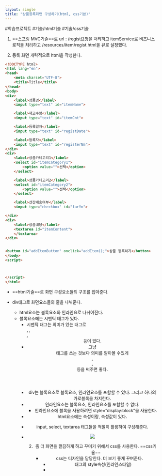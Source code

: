 ```yaml
---
layout: single
title: "상품등록화면 구성하기(html, css기본)"
---
```

#학습프로젝트
#기술/html기술
#기술/css기술
1. ==스프링 MVC기술==로 url : /regist요청을 처리하고 itemService로 비즈니스 로직을 처리하고  /resources/item/regist.html을 뷰로 설정했다. 

2. 등록 화면 개략적으로 html을 작성한다.

~~~html
<!DOCTYPE html>
<html lang="en">
<head>
    <meta charset="UTF-8">
    <title>Title</title>
</head>
<body>
<div>
    <label>상품명</label>
    <input type="text" id="itemName">

    <label>재고수량</label>
    <input type="text" id="itemCnt">

    <label>등록일자</label>
    <input type="text" id="registDate">

    <label>등록자</label>
    <input type="text" id="registerNm">
</div>
<div>
    <label>상품카테고리1</label>
    <select id="itemCategory1">
        <option value="">선택</option>
    </select>

    <label>상품카테고리2</label>
    <select id="itemCategory2">
        <option value="">선택</option>
    </select>

    <label>산간배송여부</label>
    <input type="checkbox" id="farYn">

</div>
<div>
    <label>상품내용</label>
    <textarea id="itemContent">
    </textarea>
</div>


<button id="addItemButton" onclick="addItem();">상품 등록하기</button>
</body>
<script>



</script>
</html>


~~~
- ==html기술==로 화면 구성요소들의 구조를 잡아준다. 
- div태그로 화면요소들의 줄을 나눠준다.
  - html요소는 블록요소와 인라인요로 나뉘어진다.
  - 블록요소에는 시맨틱 태그가 있다.
    - 시맨틱 태그는 의미가 있는 태그로 <form>, <table>, <footer>, <header>등이 있다.
    - 그냥 <div>태그를 쓰는 것보다 의미를 알아볼 수있게 <header>, <nav>, <footer> 등을 써주면 좋다. 
  - div는 블록요소로 블록요소, 인라인요소를 포함할 수 있다. 그리고 하나의 가로블록을 차지한다. 
  - 인라인요소는 블록요소, 인라인요소를 포함할 수 없다. 
    - 인라인요소에 블록을 사용하려면 style=“display:block”을 사용한다. 
  - html요소에는 속성이랑, 속성값이 있다. 
- input, select, textarea 태그들을 적절히 활용하여 구성해준다. 

- ![](2025-02-20-%E1%84%89%E1%85%A1%E1%86%BC%E1%84%91%E1%85%AE%E1%86%B7%E1%84%83%E1%85%B3%E1%86%BC%E1%84%85%E1%85%A9%E1%86%A8%E1%84%92%E1%85%AA%E1%84%86%E1%85%A7%E1%86%AB%20%E1%84%80%E1%85%AE%E1%84%89%E1%85%A5%E1%86%BC/image.png)
 
2. 좀 더 화면을 깔끔하게 하고 꾸미기 위해서 css를 사용한다. ==css기술==
   - css는 디자인을 담당한다. 더 보기 좋게 꾸며준다. 
     - 태그의 style속성(인라인스타일)
     - <style>태그 활용(내부 스타일시트) -> <head>태그 안에 넣는다.
     - 별도 css파일 분리해서 사용하는 방법(외부 스타일 시트) -> <link rel=“stylesheet” href=“style.css”>
     ![](2025-02-20-%E1%84%89%E1%85%A1%E1%86%BC%E1%84%91%E1%85%AE%E1%86%B7%E1%84%83%E1%85%B3%E1%86%BC%E1%84%85%E1%85%A9%E1%86%A8%E1%84%92%E1%85%AA%E1%84%86%E1%85%A7%E1%86%AB%20%E1%84%80%E1%85%AE%E1%84%89%E1%85%A5%E1%86%BC/image%203.png)
   - css의 기본구조 
     - 선택자
     - 속성
     - 속성값
   ~~~css
   h3 {
   	font-size: 100px;
   }
   ~~~

~~~
<style>
label {
    color: #d95b45;
}


</style>

~~~
![](2025-02-20-%E1%84%89%E1%85%A1%E1%86%BC%E1%84%91%E1%85%AE%E1%86%B7%E1%84%83%E1%85%B3%E1%86%BC%E1%84%85%E1%85%A9%E1%86%A8%E1%84%92%E1%85%AA%E1%84%86%E1%85%A7%E1%86%AB%20%E1%84%80%E1%85%AE%E1%84%89%E1%85%A5%E1%86%BC/image%202.png)<!-- {"width":444} -->
- css수치값
  - 픽셀 -> 고정
  - 퍼센트 -> 다른 요소 하위에 있는 경우 그 상위요소에 대한 상대적인 값
  - em, rem 같은 요소 또는 상위요소에 대해 상대적인 값 

가지런히 요소들을 맞추기 위해 label의 가로길이를 일정하게 맞추려고 했더니
<label>은 인라인 속성이라 display:block 또는 inline-block을 해줘야한다고 한다. 
-> 공통으로 적용해줘야 하는거라 내부 스타일시트에 추가해주었다.

- 그래도 뭔가 정렬되는 느낌이 없어 각 요소를 <div>로 감싸서 가로길이를 맞추기로 했다. 가로로 정렬하려면 상위 div태그에 flex속성을 지정해줘야한다. 
-> 직접 해보니 각 (label, input)당 div로 감싸서 div태그에 같은 길이를 주고 한줄 div(상위태그)에 flex속성을 주고 하니 가지런히 정리가 된다.
~~~html
<head>
    <meta charset="UTF-8">
    <title>Title</title>
    <style>
        label {
            color: blue;
            display: inline-block;
            width:120px;
            text-align: center;
        }
        .regist-elem {
            width:400px;
        }
        select {
            width:150px;
        }
    </style>
    <link rel="stylesheet" href="/css/style.css">
</head>
<body>
<header>
    <h2>상품등록</h2>
</header>

<div style="display:flex;">
    <div class="regist-elem">
        <label>상품명</label>
        <input type="text" id="itemName">
    </div>
    <div class="regist-elem">
        <label>재고수량</label>
        <input type="text" id="itemCnt">
    </div>

    <div class="regist-elem">
        <label>등록일자</label>
        <input type="text" id="registDate" class="red-important">
    </div>

    <div class="regist-elem">
        <label>등록자</label>
        <input type="text" id="registerNm">
    </div>
</div>
<br>
<div style="display:flex;">
    <div class="regist-elem">
        <label>상품카테고리1</label>
        <select id="itemCategory1">
            <option value="">선택</option>
        </select>
    </div>

    <div class="regist-elem">
        <label>상품카테고리2</label>
        <select id="itemCategory2">
            <option value="">선택</option>
        </select>
    </div>

    <div class="regist-elem">
        <label>산간배송여부</label>
        <input type="checkbox" id="farYn">
    </div>

</div>
<br>
<div style="display:flex;">
    <label>상품내용</label>
    <textarea id="itemContent">
    </textarea>
</div>
<br>


<button id="addItemButton" onclick="addItem();">상품 등록하기</button>


~~~
![](2025-02-20-%E1%84%89%E1%85%A1%E1%86%BC%E1%84%91%E1%85%AE%E1%86%B7%E1%84%83%E1%85%B3%E1%86%BC%E1%84%85%E1%85%A9%E1%86%A8%E1%84%92%E1%85%AA%E1%84%86%E1%85%A7%E1%86%AB%20%E1%84%80%E1%85%AE%E1%84%89%E1%85%A5%E1%86%BC/image%204.png)

